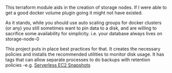 This terraform module aids in the creation of
storage nodes.  If I were able to get a good
docker volume plugin going it might not have existed.

As it stands, while you should use auto scaling groups
for docker clusters (or any) you still sometimes want
to pin data to a disk, and are willing to sacrifice
some availability for simplicity. i.e. your database always
lives on storage-node-0

This project puts in place best practices for that. It creates the necessary policies and installs the recommended utilities
to monitor disk usage.  It has tags that can allow separate processes to do backups with retention policies -e.g. [Serverless EC2 Snapshots](https://serverlesscode.com/post/lambda-schedule-ebs-snapshot-backups/)
